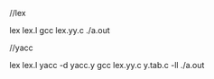 //lex

lex lex.l
gcc lex.yy.c
./a.out

//yacc

lex lex.l
yacc -d yacc.y
gcc lex.yy.c y.tab.c -ll
./a.out
